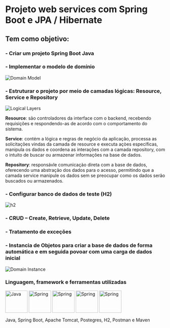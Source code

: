 # Projeto web services com Spring Boot e JPA / Hibernate 

## Tem como objetivo:

### - Criar um projeto Spring Boot Java 

### - Implementar o modelo de domínio
  ![Domain Model](https://github.com/LucasRafaell/springboot3-jpa/assets/99283985/f8dc74ce-4a7e-4989-8f4c-6d23e480322e) 
  
### - Estruturar o projeto por meio de camadas lógicas: Resource, Service e Repository
  ![Logical Layers](https://github.com/LucasRafaell/springboot3-jpa/assets/99283985/ad888b52-e3fc-4378-8620-57c947412d43)
  
  <p><b>Resource</b>: são controladores da interface com o backend, recebendo requisições e respondendo-as de acordo com o comportamento do sistema.</p>
  <p><b>Service</b>: contém a lógica e regras de negócio da aplicação, processa as solicitações vindas da camada de resource e executa açòes específicas, manipula os dados e coordena as interações com a camada repository, com o intuito de buscar ou armazenar informações na base de dados.</p>
  <p><b>Repository</b>: responsávle comunicaçào direta com a base de dados, oferecendo uma abstração dos dados para o acesso, permitindo que a camada service manipule os dados sem se preocupar como os dados serão buscados ou armazenados.</p>
  
### - Configurar banco de dados de teste (H2)
  ![h2](https://github.com/LucasRafaell/springboot3-jpa/assets/99283985/be7ad659-f9b2-4949-bbb0-777e878a5895)
  
### - CRUD – Create, Retrieve, Update, Delete

### - Tratamento de exceções

### - Instancia de Objetos para criar a base de dados de forma automática e em seguida povoar com uma carga de dados inicial
   ![Domain Instance](https://github.com/LucasRafaell/springboot3-jpa/assets/99283985/f403df2f-2078-4166-a434-23f87d037a8b)
  
### Linguagem, framework e ferramentas utilizadas
<div style="display: inline_block">
  <img align="center" alt="Java" height="70" width="70"
src="https://cdn.jsdelivr.net/gh/devicons/devicon/icons/java/java-original-wordmark.svg" />
  <img align="center" alt="Spring" height="70" width="70"
src="https://cdn.jsdelivr.net/gh/devicons/devicon/icons/spring/spring-original-wordmark.svg" />  
  <img align="center" alt="Spring" height="70" width="70" src="https://cdn.jsdelivr.net/gh/devicons/devicon/icons/tomcat/tomcat-original.svg" />  
  <img align="center" alt="Spring" height="70" width="70"
  src="https://cdn.jsdelivr.net/gh/devicons/devicon/icons/postgresql/postgresql-original.svg" />  
  <img align="center" alt="Spring" height="70" width="70"
  src="https://github.com/LucasRafaell/springboot3-jpa/assets/99283985/be7ad659-f9b2-4949-bbb0-777e878a5895" /> 
  
  <p>Java, Spring Boot, Apache Tomcat, Postegres, H2, Postman e Maven</p>
</div>
  
  
